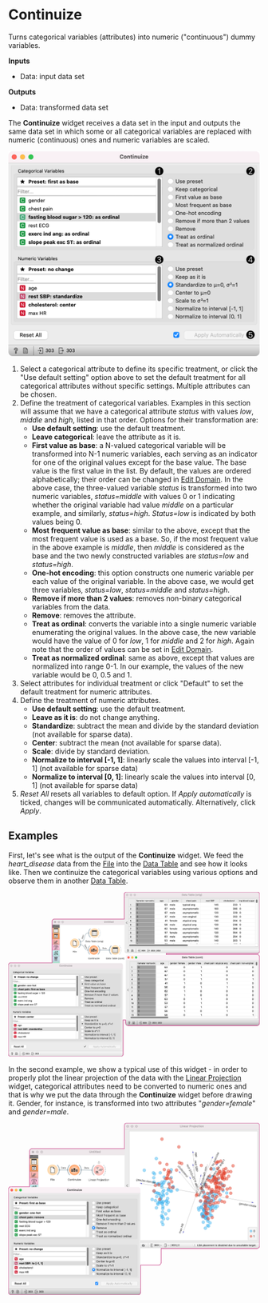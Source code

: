 Continuize
==========

Turns categorical variables (attributes) into numeric ("continuous") dummy variables.

**Inputs**

- Data: input data set

**Outputs**

- Data: transformed data set

The **Continuize** widget receives a data set in the input and outputs the same data set in which some or all categorical variables are replaced with numeric (continuous) ones and numeric variables are scaled.

![](images/Continuize-stamped.png)

1. Select a categorical attribute to define its specific treatment, or click the "Use default setting" option above to set the default treatment for all categorical attributes without specific settings.
   Multiple attributes can be chosen.
2. Define the treatment of categorical variables.
   Examples in this section will assume that we have a categorical attribute *status* with values *low*, *middle* and *high*, listed in that order. Options for their transformation are:
   - **Use default setting**: use the default treatment.
   - **Leave categorical**: leave the attribute as it is.
   - **First value as base**: a N-valued categorical variable will be transformed into N-1 numeric variables, each serving as an indicator for one of the original values except for the base value. The base value is the first value in the list. By default, the values are ordered alphabetically; their order can be changed in [Edit Domain](../data/editdomain).
       In the above case, the three-valued variable *status* is transformed into two numeric variables, *status=middle* with values 0 or 1 indicating whether the original variable had value *middle* on a particular example, and similarly, *status=high*. *Status=low* is indicated by both values being 0.
   - **Most frequent value as base**: similar to the above, except that the most frequent value is used as a base. So, if the most frequent value in the above example is *middle*, then *middle* is considered as the base and the two newly constructed variables are *status=low* and *status=high*.
   - **One-hot encoding**: this option constructs one numeric variable per each value of the original variable. In the above case, we would get three variables, *status=low*, *status=middle* and *status=high*.
   - **Remove if more than 2 values**: removes non-binary categorical variables from the data.
   - **Remove**: removes the attribute.
   - **Treat as ordinal**: converts the variable into a single numeric variable enumerating the original values. In the above case, the new variable would have the value of 0 for *low*, 1 for *middle* and 2 for *high*. Again note that the order of values can be set in [Edit Domain](../data/editdomain).
   - **Treat as normalized ordinal**: same as above, except that values are normalized into range 0-1. In our example, the values of the new variable would be 0, 0.5 and 1.
3. Select attributes for individual treatment or click "Default" to set the default treatment for numeric attributes.
4. Define the treatment of numeric attributes. 
   - **Use default setting**: use the default treatment.
   - **Leave as it is**: do not change anything.
   - **Standardize**: subtract the mean and divide by the standard deviation (not available for sparse data).
   - **Center**: subtract the mean (not available for sparse data).
   - **Scale**: divide by standard deviation.
   - **Normalize to interval [-1, 1]**: linearly scale the values into interval [-1, 1] (not available for sparse data)
   - **Normalize to interval [0, 1]**: linearly scale the values into interval [0, 1] (not available for sparse data)
5. *Reset All* resets all variables to default option.
   If *Apply automatically* is ticked, changes will be communicated automatically. Alternatively, click *Apply*.

Examples
--------

First, let's see what is the output of the **Continuize** widget. We feed the *heart_disease* data from the [File](../data/file.md) into the [Data Table](../data/datatable) and see how it looks like. Then we continuize the categorical variables using various options and observe them in another [Data Table](../data/datatable).

![](images/Continuize-Example1.png)

In the second example, we show a typical use of this widget - in order to properly plot the linear projection of the data with the [Linear Projection](../visualize/linearprojection.md) widget, categorical attributes need to be converted to numeric ones and that is why we put the data through the **Continuize** widget before drawing it. Gender, for instance, is transformed into two attributes "*gender=female*" and *gender=male*.

![](images/Continuize-Example2.png)
